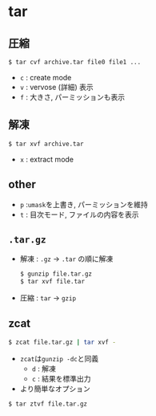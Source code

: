 # tar
## 圧縮
~~~bash
$ tar cvf archive.tar file0 file1 ...
~~~
- `c` : create mode 
- `v` : vervose (詳細) 表示
- `f` : 大きさ, パーミッションも表示

## 解凍
~~~bash
$ tar xvf archive.tar
~~~
- `x` : extract mode
## other
- `p` :`umask`を上書き, パーミッションを維持
- `t` : 目次モード, ファイルの内容を表示

## `.tar.gz`
-  解凍 : `.gz` -> `.tar` の順に解凍
    ~~~bash
    $ gunzip file.tar.gz
    $ tar xvf file.tar
    ~~~
-  圧縮 : `tar` -> `gzip`

## zcat
~~~bash
$ zcat file.tar.gz | tar xvf -
~~~
- `zcat`は`gunzip -dc`と同義
  - `d` : 解凍
  - `c` : 結果を標準出力
- より簡単なオプション
~~~bash
$ tar ztvf file.tar.gz
~~~